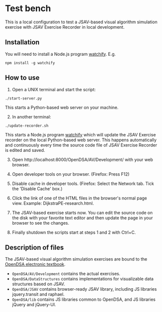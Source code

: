 # Test bench

This is a local configuration to test a JSAV-based visual algorithm simulation
exercise with JSAV Exercise Recorder in local development.

## Installation

You will need to install a Node.js program
[watchify](https://www.npmjs.com/package/watchify). E.g.
```
npm install -g watchify
```

## How to use

1. Open a UNIX terminal and start the script:

```
./start-server.py
```

This starts a Python-based web server on your machine.

2. In another terminal:

```
./update-recorder.sh
```

This starts a Node.js program [watchify](https://www.npmjs.com/package/watchify)
which will update the JSAV Exercise recorder on the local Python-based web
server. This happens automatically and continuously every time the source code
file of JSAV Exercise Recorder is edited and saved.

3. Open http://localhost:8000/OpenDSA/AV/Development/ with your web browser.

4. Open developer tools on your browser.
   (Firefox: Press F12)

5. Disable cache in developer tools.
   (Firefox: Select the Network tab. Tick the 'Disable Cache' box.)

6. Click the link of one of the HTML files in the browser's normal page view.
   Example: DijkstraPE-research.html.

7. The JSAV-based exercise starts now. You can edit the source code on the
   disk with your favorite text editor and then update the page in your
   browser to see the changes.

8. Finally shutdown the scripts start at steps 1 and 2 with Ctrl+C.

## Description of files

The JSAV-based visual algorithm simulation exercises are bound to the
[OpenDSA electronic textbook](https://opendsa-server.cs.vt.edu/).

- `OpenDSA/AV/Development` contains the actual exercises.
- `OpenDSA/DataStructures` contains implementations for visualizable data
  structures based on JSAV.
- `OpenDSA/JSAV` contains browser-ready JSAV library, including JS libraries
   jquery.transit and raphael.
- `OpenDSA/lib` contains JS libraries common to OpenDSA, and JS libraries
   jQuery and jQuery-UI.

